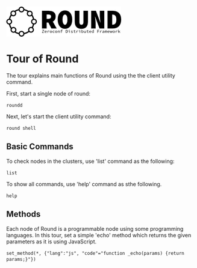 ![round_logo](./img/round_logo.png)

# Tour of Round

The tour explains main functions of Round using the the client utility command.

First, start a single node of round:

```
roundd
```

Next, let's start the client utility command:

```
round shell
```
## Basic Commands

To check nodes in the clusters, use 'list' command as the following:

```
list
```

To show all commands, use 'help' command as sthe following.

```
help
```

## Methods

Each node of Round is a programmable node using some programming languages. In this tour, set a simple 'echo' method which returns the given parameters as it is using JavaScript.

```
set_method(*, {"lang":"js", "code"="function _echo(params) {return params;}"})
```
